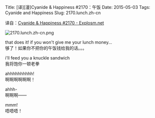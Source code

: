 Title: [译][漫]Cyanide & Happiness #2170：午饭
Date: 2015-05-03
Tags: Cyanide and Happiness
Slug: 2170.lunch.zh-cn

译自：[Cyanide & Happiness #2170 - Explosm.net](http://explosm.net/comics/2170/)


![2170.lunch.zh-cn.png](/static/images/comics/2170.lunch.zh-cn.png)




that does it!
if you won't give me
your lunch money...           
够了！如果你不把你的午饭钱给我的话。。。


i'll feed you a knuckle sandwich     
我将饱你一顿老拳


ahhhhhhhhhh!                
啊啊啊啊啊啊！

ahhh-                       
啊啊啊——

mmm!            
唔唔唔！